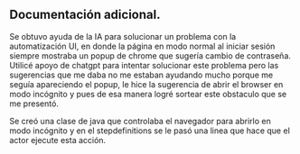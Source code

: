 ## Documentación adicional.

Se obtuvo ayuda de la IA para solucionar un problema con la automatización UI, en donde la página en modo normal al iniciar sesión siempre mostraba un popup de chrome que sugería cambio de contraseña.
Utilicé apoyo de chatgpt para intentar solucionar este problema pero las sugerencias que me daba no me estaban ayudando mucho porque me seguía apareciendo el popup, le hice la sugerencia de abrir el browser en modo incógnito y pues de esa manera logré sortear este obstaculo que se me presentó.

Se creó una clase de java que controlaba el navegador para abrirlo en modo incógnito y en el stepdefinitions se le pasó una linea que hace que el actor ejecute esta acción.
